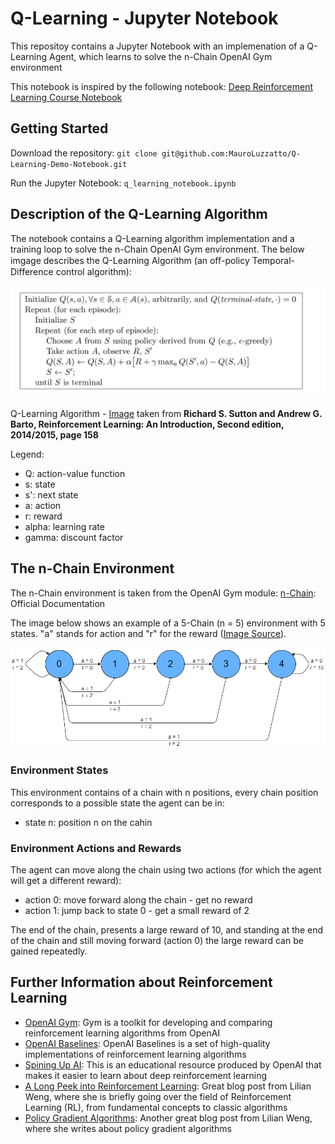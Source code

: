 # Q-Learning - Jupyter Notebook
This repositoy contains a Jupyter Notebook with an implemenation of a Q-Learning Agent, which learns to solve the n-Chain OpenAI Gym environment 

This notebook is inspired by the following notebook: [Deep Reinforcement Learning Course Notebook](https://github.com/simoninithomas/Deep_reinforcement_learning_Course/blob/master/Q%20learning/Taxi-v2/Q%20Learning%20with%20OpenAI%20Taxi-v2%20video%20version.ipynb)

## Getting Started
Download the repository:
`git clone git@github.com:MauroLuzzatto/Q-Learning-Demo-Notebook.git`

Run the Jupyter Notebook:
`q_learning_notebook.ipynb`

## Description of the Q-Learning Algorithm

The notebook contains a Q-Learning algorithm implementation and a training loop to solve the n-Chain OpenAI Gym environment. The below imgage describes the Q-Learning Algorithm (an oﬀ-policy Temporal-Difference control algorithm):

<img src="/images/Sutton_Barto.png" alt="TicTacToe Environment" width="600"/>

Q-Learning Algorithm - [Image](http://incompleteideas.net/book/the-book-2nd.html) taken from **Richard S. Sutton and Andrew G. Barto, Reinforcement Learning: An Introduction, Second edition, 2014/2015, page 158**

Legend:

- Q: action-value function
- s: state
- s': next state
- a: action
- r: reward
- alpha: learning rate
- gamma: discount factor

## The n-Chain Environment

The n-Chain environment is taken from the OpenAI Gym module: [n-Chain](https://gym.openai.com/envs/NChain-v0/): Official Documentation

The image below shows an example of a 5-Chain (n = 5) environment with 5 states. "a" stands for action and "r" for the reward ([Image Source](https://adventuresinmachinelearning.com/reinforcement-learning-tutorial-python-keras/)).
<!-- ![NChain](images/NChain-illustration.png)
 -->
<img src="/images/NChain-illustration.png" alt="NChain" width="600"/>


### Environment States

This environment contains of a chain with n positions, every chain position corresponds to a possible state the agent can be in:
- state n: position n on the cahin


### Environment Actions and Rewards

The agent can move along the chain using two actions (for which the agent will get a different reward):
- action 0: move forward along the chain - get no reward
- action 1: jump back to state 0 -  get a small reward of 2

The end of the chain, presents a large reward of 10, and standing at the end of the chain and still moving forward (action 0) the large reward can be gained repeatedly.


## Further Information about Reinforcement Learning
- [OpenAI Gym](https://gym.openai.com/): Gym is a toolkit for developing and comparing reinforcement learning algorithms from OpenAI
- [OpenAI Baselines](https://github.com/openai/baselines): OpenAI Baselines is a set of high-quality implementations of reinforcement learning algorithms
- [Spining Up AI](https://spinningup.openai.com): This is an educational resource produced by OpenAI that makes it easier to learn about deep reinforcement learning
- [A Long Peek into Reinforcement Learning](https://lilianweng.github.io/lil-log/2018/02/19/a-long-peek-into-reinforcement-learning.html): Great blog post from Lilian Weng, where she is briefly going over the field of Reinforcement Learning (RL), from fundamental concepts to classic algorithms
- [Policy Gradient Algorithms](https://lilianweng.github.io/lil-log/2018/04/08/policy-gradient-algorithms.html): Another great blog post from Lilian Weng, where she writes about policy gradient algorithms



